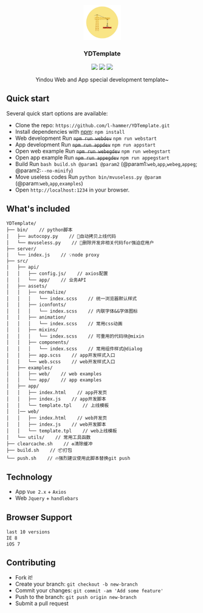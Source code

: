 
<br><br>
<p align="center">
  	<a href="https://getbootstrap.com/">
        <img src="./static/construction.jpeg" width="99">
  	</a>
	<h3 align="center">YDTemplate</h3>
	<p align="center">
		<img src="https://travis-ci.org/l-hammer/YDTemplate.svg?branch=master">
		<img src="https://img.shields.io/david/dev/expressjs/express.svg">
		<img src="https://img.shields.io/github/license/mashape/apistatus.svg">
	</p>
	<p align="center">
		Yindou Web and App special development template~
		<br>
	</p>
</p>

## Quick start

Several quick start options are available:

- Clone the repo: `https://github.com/l-hammer/YDTemplate.git`
- Install dependencies with [npm](https://www.npmjs.com/): `npm install`
- Web development Run ~~`npm run webdev`~~ `npm run webstart`
- App development Run ~~`npm run appdev`~~ `npm run appstart`
- Open web example Run ~~`npm run webegdev`~~ `npm run webegstart`
- Open app example Run ~~`npm run appegdev`~~ `npm run appegstart`
- Build Run `bash build.sh @param1 @param2` (@param1:`web`,`app`,`webeg`,`appeg`; @param2:`--no-minify`)
- Move useless codes Run `python bin/mvuseless.py @param` (@param:`web`,`app`,`examples`)
- Open `http://localhost:1234` in your browser.

## What's included

```
YDTemplate/
├── bin/    // python脚本
│   ├── autocopy.py    // 🚚自动拷贝上线代码
│   └── mvuseless.py    // 🚚删除开发非相关代码for强迫症用户
├── server/
│   └── index.js    // 💡node proxy
├── src/
│   ├── api/
│   │   ├── config.js/    // axios配置
│   │   └── app/    // 业务API
│   ├── assets/
│   │   ├── normalize/
│   │   │   └── index.scss    // 统一浏览器默认样式
│   │   ├── iconfonts/
│   │   │   └── index.scss    // 内联字体&&字体图标
│   │   ├── animation/
│   │   │   └── index.scss    // 常用css动画
│   │   ├── mixins/
│   │   │   └── index.scss    // 可重用的代码块@mixin
│   │   ├── components/
│   │   │   └── index.scss    // 常用组件样式@dialog
│   │   ├── app.scss    // app开发样式入口
│   │   └── web.scss    // web开发样式入口
│   ├── examples/
│   │   ├── web/    // web examples
│   │   └── app/    // app examples
│   ├── app/
│   │   ├── index.html    // app开发页
│   │   ├── index.js    // app开发脚本
│   │   └── template.tpl    // 上线模板
│   │── web/
│   │   ├── index.html    // web开发页
│   │   ├── index.js    // web开发脚本
│   │   └── template.tpl    // web上线模板
│   └── utils/    // 常用工具函数
├── clearcache.sh    // ♻️清除缓冲
├── build.sh    // 📦打包
└── push.sh    // 🔥强烈建议使用此脚本替换git push
```
## Technology

- App `Vue 2.x` + `Axios`
- Web `Jquery` + `handlebars`

## Browser Support

```
last 10 versions
IE 8
iOS 7
```

## Contributing

- Fork it!
- Create your branch: `git checkout -b new-branch`
- Commit your changes: `git commit -am 'Add some feature'`
- Push to the branch: `git push origin new-branch`
- Submit a pull request
